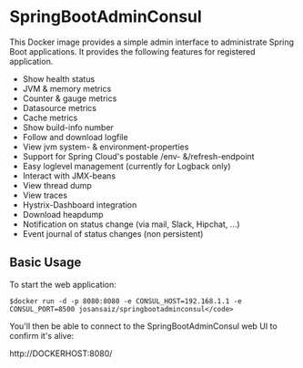 # SpringBootAdminConsul

This Docker image provides a simple admin interface to administrate Spring Boot applications. It provides the following features for registered application.

* Show health status
* JVM & memory metrics
* Counter & gauge metrics
* Datasource metrics
* Cache metrics
* Show build-info number
* Follow and download logfile
* View jvm system- & environment-properties
* Support for Spring Cloud's postable /env- &/refresh-endpoint
* Easy loglevel management (currently for Logback only)
* Interact with JMX-beans
* View thread dump
* View traces
* Hystrix-Dashboard integration
* Download heapdump
* Notification on status change (via mail, Slack, Hipchat, ...)
* Event journal of status changes (non persistent)

## Basic Usage

To start the web application:

```
$docker run -d -p 8080:8080 -e CONSUL_HOST=192.168.1.1 -e CONSUL_PORT=8500 josansaiz/springbootadminconsul</code>
```

You'll then be able to connect to the SpringBootAdminConsul web UI to confirm it's alive:

http://DOCKERHOST:8080/


